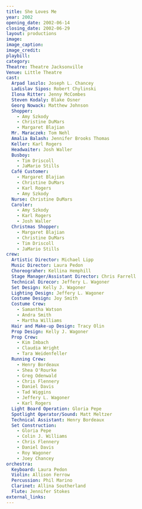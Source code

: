 ```yaml
---
title: She Loves Me
year: 2002
opening_date: 2002-06-14
closing_date: 2002-06-29
layout: productions
image:
image_caption:
image_credit:
playbill: 
category: 
Theatre: Theatre Jacksonville
Venue: Little Theatre
cast:
  Arpad laszlo: Joseph L. Chancey
  Ladislav Sipos: Robert Chylinski
  Ilona Ritter: Jenny McCombes
  Steven Kodaly: Blake Osner
  Georg Nowack: Matthew Johnson
  Shopper: 
    - Amy Szkody
    - Christine DuMars
    - Margaret Blajian
  Mr. Maraczek: Tom Nehl
  Amalia Balash: Jennifer Brooks Thomas
  Keller: Karl Rogers
  Headwaiter: Josh Waller
  Busboy:
    - Tim Driscoll
    - JaMario Stills
  Café Customer:
    - Margaret Blajian
    - Christine DuMars
    - Karl Rogers
    - Amy Szkody
  Nurse: Christine DuMars
  Caroler:
    - Amy Szkody
    - Karl Rogers
    - Josh Waller
  Christmas Shopper:
    - Margaret Blajian
    - Christine DuMars
    - Tim Driscoll
    - JaMario Stills
crew:
  Artistic Director: Michael Lipp
  Music Director: Laura Pedon
  Choreograher: Kellina Hemphill
  Stage Manager/Assistant Director: Chris Farrell
  Technical Direcor: Jeffery L. Wagoner
  Set Design: Kelly J. Wagoner
  Lighting Design: Jeffery L. Wagoner
  Costume Design: Joy Smith
  Costume Crew:
    - Samantha Watson
    - Andra Smith
    - Martha Williams
  Hair and Make-up Design: Tracy Olin
  Prop Design: Kelly J. Wagoner
  Prop Crew:
    - Kim Imbach
    - Claudia Wright
    - Tara Weidenfeller
  Running Crew:
    - Henry Bordeaux
    - Shea O'Rourke
    - Greg Odenwald
    - Chris Flennery
    - Daniel Davis
    - Tad Wiggins
    - Jeffery L. Wagoner
    - Karl Rogers
  Light Board Operation: Gloria Pepe
  Spotlight Operator/Sound: Matt Meltzer
  Technical Assistant: Henry Bordeaux
  Set Construction:
    - Gloria Pepe
    - Colin J. Williams
    - Chris Flennery
    - Daniel Davis
    - Roy Wagoner
    - Joey Chancey
orchestra:
  Keyboard: Laura Pedon
  Violin: Allison Ferrow
  Percussion: Phil Marino
  Clarinet: Allina Southerland
  Flute: Jennifer Stokes
external_links:
---
```

